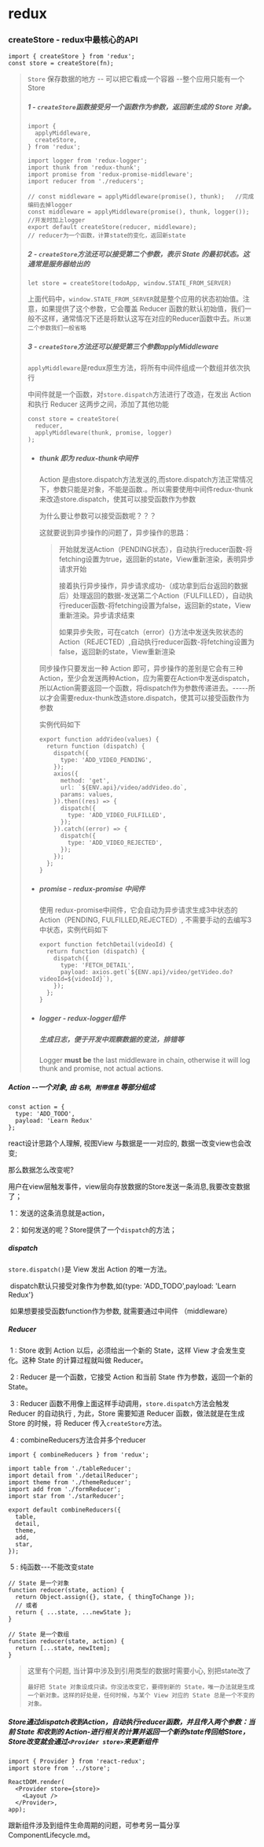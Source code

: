 # redux

### createStore - redux中最核心的API
```
import { createStore } from 'redux';
const store = createStore(fn);
```

> `Store`  保存数据的地方 -- 可以把它看成一个容器 --整个应用只能有一个 Store
>
> ##### 1 - `createStore`函数接受另一个函数作为参数，返回新生成的 Store 对象。
>
> ```
> import {
>   applyMiddleware,
>   createStore,
> } from 'redux';
>
> import logger from 'redux-logger';
> import thunk from 'redux-thunk';
> import promise from 'redux-promise-middleware';
> import reducer from './reducers';
>
> // const middleware = applyMiddleware(promise(), thunk);   //完成编码去掉logger
> const middleware = applyMiddleware(promise(), thunk, logger()); //开发时加上logger
> export default createStore(reducer, middleware);
> // reducer为一个函数，计算state的变化，返回新state
> ```
>
> ##### 2 - `createStore`方法还可以接受第二个参数，表示 State 的最初状态。这通常是服务器给出的
>
> ```
> let store = createStore(todoApp, window.STATE_FROM_SERVER)
> ```
>
> 上面代码中，`window.STATE_FROM_SERVER`就是整个应用的状态初始值。注意，如果提供了这个参数，它会覆盖 Reducer 函数的默认初始值，我们一般不这样，通常情况下还是将默认这写在对应的Reducer函数中去。`所以第二个参数我们一般省略`
>
> ##### 3 - `createStore`方法还可以接受第三个参数applyMiddleware 
>
> `applyMiddleware`是redux原生方法，将所有中间件组成一个数组并依次执行
>
> 中间件就是一个函数，对`store.dispatch`方法进行了改造，在发出 Action 和执行 Reducer 这两步之间，添加了其他功能
>
> ```
> const store = createStore(
>   reducer,
>   applyMiddleware(thunk, promise, logger)
> );
> ```
>
> - ##### thunk 即为 redux-thunk中间件
>
>   Action 是由store.dispatch方法发送的,而store.dispatch方法正常情况下，参数只能是对象，不能是函数.。所以需要使用中间件redux-thunk来改造store.dispatch，使其可以接受函数作为参数
>
>   为什么要让参数可以接受函数呢？？？
>
>   这就要说到异步操作的问题了，异步操作的思路：
>
>   > 开始就发送Action（PENDING状态），自动执行reducer函数-将fetching设置为true，返回新的state，View重新渲染，表明异步请求开始
>   >
>   > 接着执行异步操作，异步请求成功-（成功拿到后台返回的数据后）处理返回的数据-发送第二个Action（FULFILLED），自动执行reducer函数-将fetching设置为false，返回新的state，View重新渲染。异步请求结束
>   >
>   > 如果异步失败，可在catch（error）{}方法中发送失败状态的Action（REJECTED）,自动执行reducer函数-将fetching设置为false，返回新的state，View重新渲染
>
>   同步操作只要发出一种 Action 即可，异步操作的差别是它会有三种 Action，至少会发送两种Action，应为需要在Action中发送dispatch，所以Action需要返回一个函数，将dispatch作为参数传递进去。-----所以才会需要redux-thunk改造store.dispatch，使其可以接受函数作为参数
>
>   实例代码如下
>
>   ```
>   export function addVideo(values) {
>     return function (dispatch) {
>       dispatch({
>         type: 'ADD_VIDEO_PENDING',
>       });
>       axios({
>         method: 'get',
>         url: `${ENV.api}/video/addVideo.do`,
>         params: values,
>       }).then((res) => {
>         dispatch({
>           type: 'ADD_VIDEO_FULFILLED',
>         });
>       }).catch((error) => {
>         dispatch({
>           type: 'ADD_VIDEO_REJECTED',
>         });
>       });
>     };
>   }
>   ```
>
> - ##### promise - redux-promise 中间件
>
>   使用 redux-promise中间件，它会自动为异步请求生成3中状态的Action（PENDING, FULFILLED,REJECTED）,	不需要手动的去编写3中状态，实例代码如下
>
>   ```
>   export function fetchDetail(videoId) {
>     return function (dispatch) {
>       dispatch({
>         type: 'FETCH_DETAIL',
>         payload: axios.get(`${ENV.api}/video/getVideo.do?videoId=${videoId}`),
>       });
>     };
>   }
>   ```
>
> - ##### logger - redux-logger组件 
>
>   ##### 生成日志，便于开发中观察数据的变法，排错等 
>
>   Logger **must be** the last middleware in chain, otherwise it will log thunk and promise, not actual actions.
>
>



##### Action --一个对象, 由 `名称`,` 附带信息` 等部分组成

```
const action = {
  type: 'ADD_TODO',
  payload: 'Learn Redux'
};
```

react设计思路个人理解, 视图View 与数据是一一对应的, 数据一改变view也会改变;  

那么数据怎么改变呢? 

用户在view层触发事件，view层向存放数据的Store发送一条消息,我要改变数据了； 

​	1：发送的这条消息就是action，

​	2：如何发送的呢？Store提供了一个`dispatch`的方法；

 ##### dispatch

`store.dispatch()`是 View 发出 Action 的唯一方法。

​	dispatch默认只接受对象作为参数,如{type: 'ADD_TODO',payload: 'Learn Redux'}  

​	如果想要接受函数function作为参数, 就需要通过中间件 （middleware）

##### Reducer

​	1 : Store 收到 Action 以后，必须给出一个新的 State，这样 View 才会发生变化。这种 State 的计算过程就叫做 Reducer。

​	2 : Reducer 是一个函数，它接受 Action 和当前 State 作为参数，返回一个新的 State。

​	3 : Reducer 函数不用像上面这样手动调用，`store.dispatch`方法会触发 Reducer 的自动执行 ,  为此，Store 需要知道 Reducer 函数，做法就是在生成 Store 的时候，将 Reducer 传入`createStore`方法。

​	4 : combineReducers方法合并多个reducer

```
import { combineReducers } from 'redux';

import table from './tableReducer';
import detail from './detailReducer';
import theme from './themeReducer';
import add from './formReducer';
import star from './starReducer';

export default combineReducers({
  table,
  detail,
  theme,
  add,
  star,
});

```

​	5 : 纯函数---不能改变state

```
// State 是一个对象
function reducer(state, action) {
  return Object.assign({}, state, { thingToChange });
  // 或者
  return { ...state, ...newState };
}

// State 是一个数组
function reducer(state, action) {
  return [...state, newItem];
}
```

> 这里有个问题, 当计算中涉及到引用类型的数据时需要小心, 别把state改了
>
> `最好把 State 对象设成只读。你没法改变它，要得到新的 State，唯一办法就是生成一个新对象。这样的好处是，任何时候，与某个 View 对应的 State 总是一个不变的对象。`

##### Store通过dispatch收到Action，自动执行reducer函数，并且传入两个参数：当前 State 和收到的 Action-进行相关的计算并返回一个新的state传回给Store，Store改变就会通过`<Provider store>`来更新组件 

```
import { Provider } from 'react-redux';
import store from '../store';

ReactDOM.render(
  <Provider store={store}>
    <Layout />
  </Provider>,
app);
```

跟新组件涉及到组件生命周期的问题，可参考另一篇分享ComponentLifecycle.md。
